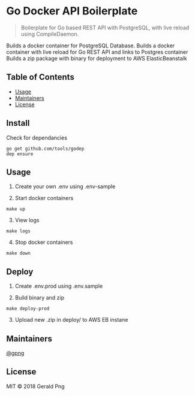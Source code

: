 # Go Docker API Boilerplate

> Boilerplate for Go based REST API with PostgreSQL, with live reload using CompileDaemon.

Builds a docker container for PostgreSQL Database.
Builds a docker container with live reload for Go REST API and links to Postgres container
Builds a zip package with binary for deployment to AWS ElasticBeanstalk

## Table of Contents

- [Usage](#usage)
- [Maintainers](#maintainers)
- [License](#license)

## Install

Check for dependancies

```
go get github.com/tools/godep
dep ensure
```

## Usage

1. Create your own .env using .env-sample

2. Start docker containers

```
make up
```

3. View logs

```
make logs
```

4. Stop docker containers

```
make down
```

## Deploy

1. Create .env.prod using .env.sample

2. Build binary and zip

```
make deploy-prod
```

3. Upload new .zip in deploy/ to AWS EB instane

## Maintainers

[@gpng](https://github.com/gpng)

## License

MIT © 2018 Gerald Png
